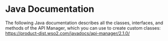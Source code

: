 # Java Documentation

The following Java documentation describes all the classes, interfaces, and methods of the API Manager, which you can use to create custom classes: <https://product-dist.wso2.com/javadocs/api-manager/2.1.0/>


